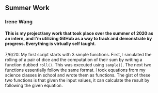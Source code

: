 ## Summer Work
### Irene Wang
#### This is my project/any work that took place over the summer of 2020 as an intern, and I'm utilizing GitHub as a way to track and demonstrate by progress. Everything is virtually self taught.

7/6/20: My first script starts with 3 simple functions. First, I simulated the rolling of a pair of dice and the computation of their sum by writing a function dubbed `roll()`. This was executed using `sample()`. The next two functions essentially follow the same format. I took equations from my science classes in school and wrote them as functions. The gist of these two functions is that given the input values, it can calculate the result by following the given equation.